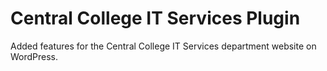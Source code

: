 Central College IT Services Plugin
===================

Added features for the Central College IT Services department website on WordPress.
